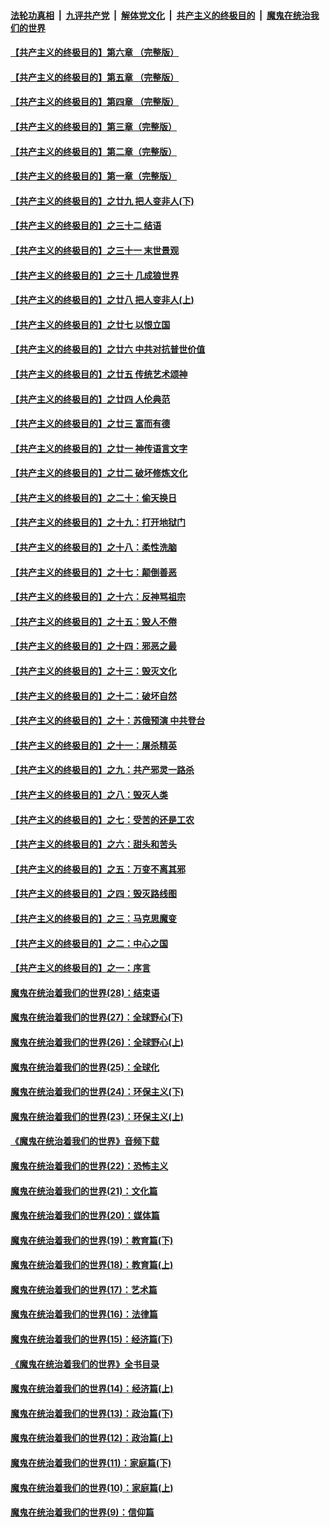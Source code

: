 ####  [法轮功真相](../../../../basic/blob/master/README.md?t=06170031) &nbsp;|&nbsp; [九评共产党](../../../../9ping.md/blob/master/README.md?t=06170031) &nbsp;|&nbsp; [解体党文化](../../../../jtdwh.md/blob/master/README.md?t=06170031)  &nbsp;|&nbsp; [共产主义的终极目的](../../../../gczydzjmd.md/blob/master/README.md?t=06170031) &nbsp;|&nbsp; [魔鬼在统治我们的世界](../../../../mgztzwmdsj.md/blob/master/README.md?t=06170031) 

#### [【共产主义的终极目的】第六章 （完整版）](../pages/nsc422/n11428913.md?t=06170031) 

#### [【共产主义的终极目的】第五章 （完整版）](../pages/nsc422/n11428912.md?t=06170031) 

#### [【共产主义的终极目的】第四章 （完整版）](../pages/nsc422/n11428907.md?t=06170031) 

#### [【共产主义的终极目的】第三章（完整版）](../pages/nsc422/n11428848.md?t=06170031) 

#### [【共产主义的终极目的】第二章（完整版）](../pages/nsc422/n11428831.md?t=06170031) 

#### [【共产主义的终极目的】第一章（完整版）](../pages/nsc422/n11417651.md?t=06170031) 

#### [【共产主义的终极目的】之廿九 把人变非人(下)](../pages/nsc422/n11344140.md?t=06170031) 

#### [【共产主义的终极目的】之三十二 结语](../pages/nsc422/n11360535.md?t=06170031) 

#### [【共产主义的终极目的】之三十一 末世景观](../pages/nsc422/n11351129.md?t=06170031) 

#### [【共产主义的终极目的】之三十 几成狼世界](../pages/nsc422/n11348280.md?t=06170031) 

#### [【共产主义的终极目的】之廿八 把人变非人(上)](../pages/nsc422/n11340492.md?t=06170031) 

#### [【共产主义的终极目的】之廿七 以恨立国](../pages/nsc422/n11336944.md?t=06170031) 

#### [【共产主义的终极目的】之廿六 中共对抗普世价值](../pages/nsc422/n11324785.md?t=06170031) 

#### [【共产主义的终极目的】之廿五 传统艺术颂神](../pages/nsc422/n11296396.md?t=06170031) 

#### [【共产主义的终极目的】之廿四 人伦典范](../pages/nsc422/n11296397.md?t=06170031) 

#### [【共产主义的终极目的】之廿三 富而有德](../pages/nsc422/n11283598.md?t=06170031) 

#### [【共产主义的终极目的】之廿一 神传语言文字](../pages/nsc422/n11263265.md?t=06170031) 

#### [【共产主义的终极目的】之廿二 破坏修炼文化](../pages/nsc422/n11245728.md?t=06170031) 

#### [【共产主义的终极目的】之二十：偷天换日](../pages/nsc422/n11238846.md?t=06170031) 

#### [【共产主义的终极目的】之十九：打开地狱门](../pages/nsc422/n11206376.md?t=06170031) 

#### [【共产主义的终极目的】之十八：柔性洗脑](../pages/nsc422/n11199994.md?t=06170031) 

#### [【共产主义的终极目的】之十七：颠倒善恶](../pages/nsc422/n11179782.md?t=06170031) 

#### [【共产主义的终极目的】之十六：反神骂祖宗](../pages/nsc422/n11166798.md?t=06170031) 

#### [【共产主义的终极目的】之十五：毁人不倦](../pages/nsc422/n11166792.md?t=06170031) 

#### [【共产主义的终极目的】之十四：邪恶之最](../pages/nsc422/n11150249.md?t=06170031) 

#### [【共产主义的终极目的】之十三：毁灭文化](../pages/nsc422/n11135227.md?t=06170031) 

#### [【共产主义的终极目的】之十二：破坏自然](../pages/nsc422/n11135214.md?t=06170031) 

#### [【共产主义的终极目的】之十：苏俄预演 中共登台](../pages/nsc422/n11118424.md?t=06170031) 

#### [【共产主义的终极目的】之十一：屠杀精英](../pages/nsc422/n11118442.md?t=06170031) 

#### [【共产主义的终极目的】之九：共产邪灵一路杀](../pages/nsc422/n11114139.md?t=06170031) 

#### [【共产主义的终极目的】之八：毁灭人类](../pages/nsc422/n11108503.md?t=06170031) 

#### [【共产主义的终极目的】之七：受苦的还是工农](../pages/nsc422/n11101809.md?t=06170031) 

#### [【共产主义的终极目的】之六：甜头和苦头](../pages/nsc422/n11096971.md?t=06170031) 

#### [【共产主义的终极目的】之五：万变不离其邪](../pages/nsc422/n11091285.md?t=06170031) 

#### [【共产主义的终极目的】之四：毁灭路线图](../pages/nsc422/n11086284.md?t=06170031) 

#### [【共产主义的终极目的】之三：马克思魔变](../pages/nsc422/n11061941.md?t=06170031) 

#### [【共产主义的终极目的】之二：中心之国](../pages/nsc422/n11047728.md?t=06170031) 

#### [【共产主义的终极目的】之一：序言](../pages/nsc422/n11086077.md?t=06170031) 

#### [魔鬼在统治着我们的世界(28)：结束语](../pages/nsc422/n10936246.md?t=06170031) 

#### [魔鬼在统治着我们的世界(27)：全球野心(下)](../pages/nsc422/n10928319.md?t=06170031) 

#### [魔鬼在统治着我们的世界(26)：全球野心(上)](../pages/nsc422/n10900318.md?t=06170031) 

#### [魔鬼在统治着我们的世界(25)：全球化](../pages/nsc422/n10788205.md?t=06170031) 

#### [魔鬼在统治着我们的世界(24)：环保主义(下)](../pages/nsc422/n10695307.md?t=06170031) 

#### [魔鬼在统治着我们的世界(23)：环保主义(上)](../pages/nsc422/n10688613.md?t=06170031) 

#### [《魔鬼在统治着我们的世界》音频下载](../pages/nsc422/n10635553.md?t=06170031) 

#### [魔鬼在统治着我们的世界(22)：恐怖主义](../pages/nsc422/n10614727.md?t=06170031) 

#### [魔鬼在统治着我们的世界(21)：文化篇](../pages/nsc422/n10597706.md?t=06170031) 

#### [魔鬼在统治着我们的世界(20)：媒体篇](../pages/nsc422/n10586579.md?t=06170031) 

#### [魔鬼在统治着我们的世界(19)：教育篇(下)](../pages/nsc422/n10564808.md?t=06170031) 

#### [魔鬼在统治着我们的世界(18)：教育篇(上)](../pages/nsc422/n10526970.md?t=06170031) 

#### [魔鬼在统治着我们的世界(17)：艺术篇](../pages/nsc422/n10499093.md?t=06170031) 

#### [魔鬼在统治着我们的世界(16)：法律篇](../pages/nsc422/n10485969.md?t=06170031) 

#### [魔鬼在统治着我们的世界(15)：经济篇(下)](../pages/nsc422/n10469975.md?t=06170031) 

#### [《魔鬼在统治着我们的世界》全书目录](../pages/nsc422/n10464261.md?t=06170031) 

#### [魔鬼在统治着我们的世界(14)：经济篇(上)](../pages/nsc422/n10457370.md?t=06170031) 

#### [魔鬼在统治着我们的世界(13)：政治篇(下)](../pages/nsc422/n10448270.md?t=06170031) 

#### [魔鬼在统治着我们的世界(12)：政治篇(上)](../pages/nsc422/n10444576.md?t=06170031) 

#### [魔鬼在统治着我们的世界(11)：家庭篇(下)](../pages/nsc422/n10440961.md?t=06170031) 

#### [魔鬼在统治着我们的世界(10)：家庭篇(上)](../pages/nsc422/n10435448.md?t=06170031) 

#### [魔鬼在统治着我们的世界(9)：信仰篇](../pages/nsc422/n10432159.md?t=06170031) 


